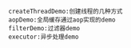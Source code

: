     createThreadDemo:创建线程的几种方式
    aopDemo:全局缓存通过aop实现的demo
    filterDemo:过滤器demo
    executor:异步处理demo